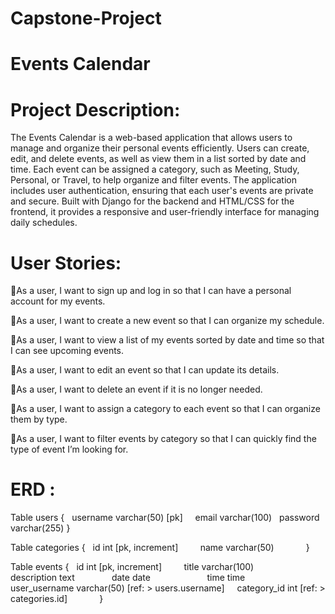 # Capstone-Project

# Events Calendar
# Project Description:
The Events Calendar is a web-based application that allows users to manage and organize their personal events efficiently. Users can create, edit, and delete events, as well as view them in a list sorted by date and time. Each event can be assigned a category, such as Meeting, Study, Personal, or Travel, to help organize and filter events. The application includes user authentication, ensuring that each user's events are private and secure. Built with Django for the backend and HTML/CSS for the frontend, it provides a responsive and user-friendly interface for managing daily schedules.

# User Stories:

As a user, I want to sign up and log in so that I can have a personal account for my events.

As a user, I want to create a new event so that I can organize my schedule.

As a user, I want to view a list of my events sorted by date and time so that I can see upcoming events.

As a user, I want to edit an event so that I can update its details.

As a user, I want to delete an event if it is no longer needed.

As a user, I want to assign a category to each event so that I can organize them by type.

As a user, I want to filter events by category so that I can quickly find the type of event I’m looking for.

# ERD :

Table users {
  username varchar(50) [pk]  
  email varchar(100)
  password varchar(255)
}

Table categories {
  id int [pk, increment]      
  name varchar(50)             
}

Table events {
  id int [pk, increment]       
  title varchar(100)            
  description text             
  date date                    
  time time                     
  user_username varchar(50) [ref: > users.username]  
  category_id int [ref: > categories.id]            
}
